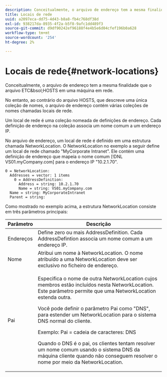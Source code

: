 ```yaml
---
description: Conceitualmente, o arquivo de endereço tem a mesma finalidade que o arquivo ETC&bsol;HOSTS em uma máquina em rede.
title: Locais de rede
uuid: a2097eca-dd75-4d43-b8a8-fb4c768df38d
exl-id: 938217da-8935-4f2a-b5f8-9afc1dd489f3
source-git-commit: d9df90242ef96188f4e4b5e6d04cfef196b0a628
workflow-type: tm+mt
source-wordcount: '254'
ht-degree: 2%

---
```


# Locais de rede{#network-locations}

Conceitualmente, o arquivo de endereço tem a mesma finalidade que o arquivo ETC&amp;bsol;HOSTS em uma máquina em rede.

No entanto, ao contrário do arquivo HOSTS, que descreve uma única coleção de nomes, o arquivo de endereço contém várias coleções de nomes chamadas locais de rede.

Um local de rede é uma coleção nomeada de definições de endereço. Cada definição de endereço na coleção associa um nome comum a um endereço IP.

No arquivo de endereço, um local de rede é definido em uma estrutura chamada NetworkLocation. O NetworkLocation no exemplo a seguir define um local de rede chamado &quot;MyCorporate Intranet&quot;. Ele contém uma definição de endereço que mapeia o nome comum [!DNL VS01.myCompany.com] para o endereço IP &quot;10.2.1.70&quot;.

```
0 = NetworkLocation: 
  Addresses = vector: 1 items
    0 = AddressDefinition: 
      Address = string: 10.2.1.70
      Name = string: VS01.myCompany.com
  Name = string: MyCorporateIntranet
  Parent = string: 
```

Como mostrado no exemplo acima, a estrutura NetworkLocation consiste em três parâmetros principais:

<table id="table_9142A0EFA15E4C37975E7ACE234F6FDD"> 
 <thead> 
  <tr> 
   <th colname="col1" class="entry"> Parâmetro </th> 
   <th colname="col2" class="entry"> Descrição </th> 
  </tr> 
 </thead>
 <tbody> 
  <tr> 
   <td colname="col1"> Endereços </td> 
   <td colname="col2"> Define zero ou mais AddressDefinition. Cada AddressDefintion associa um nome comum a um endereço IP. </td> 
  </tr> 
  <tr> 
   <td colname="col1"> Nome </td> 
   <td colname="col2"> Atribui um nome à NetworkLocation. O nome atribuído a uma NetworkLocation deve ser exclusivo no ficheiro de endereço. </td> 
  </tr> 
  <tr> 
   <td colname="col1"> Pai </td> 
   <td colname="col2"> <p>Especifica o nome de outra NetworkLocation cujos membros estão incluídos nesta NetworkLocation. Este parâmetro permite que uma NetworkLocation estenda outra. </p> <p>Você pode definir o parâmetro Pai como "DNS", para estender um NetworkLocation para o sistema DNS normal do cliente. </p> <p>Exemplo: Pai = cadeia de caracteres: DNS </p> <p>Quando o DNS é o pai, os clientes tentam resolver um nome comum usando o sistema DNS da máquina cliente quando não conseguem resolver o nome por meio da NetworkLocation. </p> </td> 
  </tr> 
 </tbody> 
</table>
